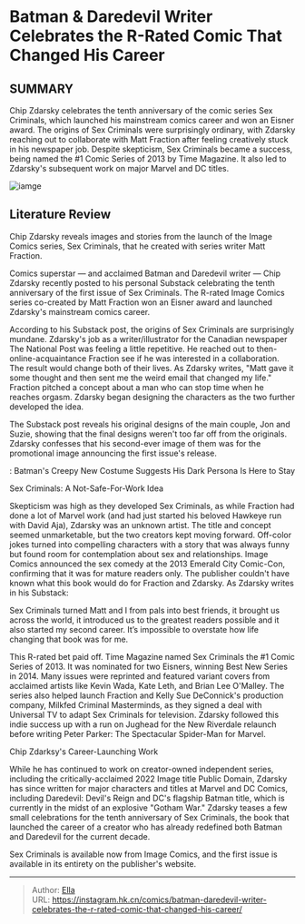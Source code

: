 # Batman &amp; Daredevil Writer Celebrates the R-Rated Comic That Changed His Career


## SUMMARY 



  Chip Zdarsky celebrates the tenth anniversary of the comic series Sex Criminals, which launched his mainstream comics career and won an Eisner award.   The origins of Sex Criminals were surprisingly ordinary, with Zdarsky reaching out to collaborate with Matt Fraction after feeling creatively stuck in his newspaper job.   Despite skepticism, Sex Criminals became a success, being named the #1 Comic Series of 2013 by Time Magazine. It also led to Zdarsky&#39;s subsequent work on major Marvel and DC titles.  

![iamge](https://static1.srcdn.com/wordpress/wp-content/uploads/2023/10/batman-and-sex-criminals.jpg)

## Literature Review

Chip Zdarsky reveals images and stories from the launch of the Image Comics series, Sex Criminals, that he created with series writer Matt Fraction.




Comics superstar — and acclaimed Batman and Daredevil writer — Chip Zdarsky recently posted to his personal Substack celebrating the tenth anniversary of the first issue of Sex Criminals. The R-rated Image Comics series co-created by Matt Fraction won an Eisner award and launched Zdarsky&#39;s mainstream comics career.




According to his Substack post, the origins of Sex Criminals are surprisingly mundane. Zdarsky&#39;s job as a writer/illustrator for the Canadian newspaper The National Post was feeling a little repetitive. He reached out to then-online-acquaintance Fraction see if he was interested in a collaboration. The result would change both of their lives. As Zdarsky writes, &#34;Matt gave it some thought and then sent me the weird email that changed my life.&#34; Fraction pitched a concept about a man who can stop time when he reaches orgasm. Zdarsky began designing the characters as the two further developed the idea.

          

The Substack post reveals his original designs of the main couple, Jon and Suzie, showing that the final designs weren&#39;t too far off from the originals. Zdarsky confesses that his second-ever image of them was for the promotional image announcing the first issue&#39;s release.




 : Batman&#39;s Creepy New Costume Suggests His Dark Persona Is Here to Stay


 Sex Criminals: A Not-Safe-For-Work Idea 
          

Skepticism was high as they developed Sex Criminals, as while Fraction had done a lot of Marvel work (and had just started his beloved Hawkeye run with David Aja), Zdarsky was an unknown artist. The title and concept seemed unmarketable, but the two creators kept moving forward. Off-color jokes turned into compelling characters with a story that was always funny but found room for contemplation about sex and relationships. Image Comics announced the sex comedy at the 2013 Emerald City Comic-Con, confirming that it was for mature readers only. The publisher couldn&#39;t have known what this book would do for Fraction and Zdarsky. As Zdarsky writes in his Substack:


Sex Criminals turned Matt and I from pals into best friends, it brought us across the world, it introduced us to the greatest readers possible and it also started my second career. It’s impossible to overstate how life changing that book was for me.





This R-rated bet paid off. Time Magazine named Sex Criminals the #1 Comic Series of 2013. It was nominated for two Eisners, winning Best New Series in 2014. Many issues were reprinted and featured variant covers from acclaimed artists like Kevin Wada, Kate Leth, and Brian Lee O&#39;Malley. The series also helped launch Fraction and Kelly Sue DeConnick&#39;s production company, Milkfed Criminal Masterminds, as they signed a deal with Universal TV to adapt Sex Criminals for television. Zdarsky followed this indie success up with a run on Jughead for the New Riverdale relaunch before writing Peter Parker: The Spectacular Spider-Man for Marvel.



 Chip Zdarksy&#39;s Career-Launching Work 
          

While he has continued to work on creator-owned independent series, including the critically-acclaimed 2022 Image title Public Domain, Zdarsky has since written for major characters and titles at Marvel and DC Comics, including Daredevil: Devil&#39;s Reign and DC&#39;s flagship Batman title, which is currently in the midst of an explosive &#34;Gotham War.&#34; Zdarsky teases a few small celebrations for the tenth anniversary of Sex Criminals, the book that launched the career of a creator who has already redefined both Batman and Daredevil for the current decade.




Sex Criminals is available now from Image Comics, and the first issue is available in its entirety on the publisher&#39;s website.



---

> Author: [Ella](https://instagram.hk.cn/)  
> URL: https://instagram.hk.cn/comics/batman-daredevil-writer-celebrates-the-r-rated-comic-that-changed-his-career/  

